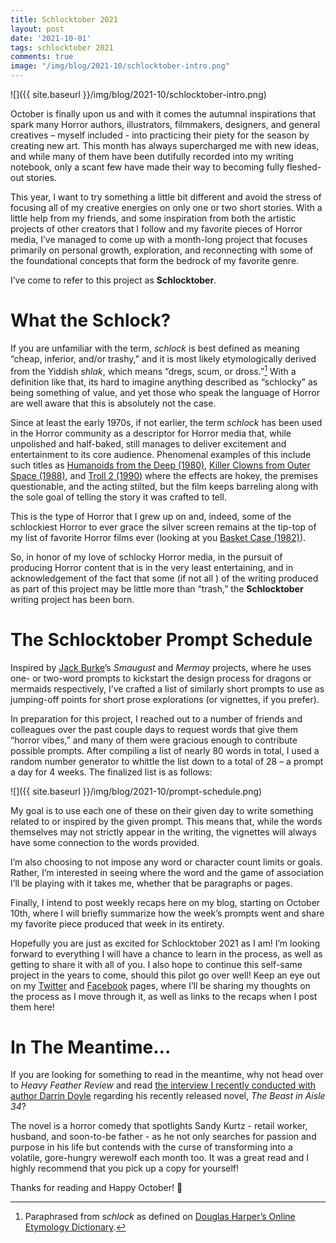 ```yaml
---
title: Schlocktober 2021
layout: post
date: '2021-10-01'
tags: schlocktober 2021
comments: true
image: "/img/blog/2021-10/schlocktober-intro.png"
---
```


![]({{ site.baseurl }}/img/blog/2021-10/schlocktober-intro.png)

October is finally upon us and with it comes the autumnal inspirations that spark many Horror authors, illustrators, filmmakers, designers, and general creatives – myself included - into practicing their piety for the season by creating new art. This month has always supercharged me with new ideas, and while many of them have been dutifully recorded into my writing notebook, only a scant few have made their way to becoming fully fleshed-out stories.

This year, I want to try something a little bit different and avoid the stress of focusing all of my creative energies on only one or two short stories. With a little help from my friends, and some inspiration from both the artistic projects of other creators that I follow and my favorite pieces of Horror media, I’ve managed to come up with a month-long project that focuses primarily on personal growth, exploration, and reconnecting with some of the foundational concepts that form the bedrock of my favorite genre.

I’ve come to refer to this project as <b>Schlocktober</b>.

# What the Schlock?

If you are unfamiliar with the term, <i>schlock</i> is best defined as meaning “cheap, inferior, and/or trashy,” and it is most likely etymologically derived from the Yiddish <i>shlak</i>, which means “dregs, scum, or dross.”[^1] With a definition like that, its hard to imagine anything described as “schlocky” as being something of value, and yet those who speak the language of Horror are well aware that this is absolutely not the case.

Since at least the early 1970s, if not earlier, the term <i>schlock</i> has been used in the Horror community as a descriptor for Horror media that, while unpolished and half-baked, still manages to deliver excitement and entertainment to its core audience. Phenomenal examples of this include such titles as [Humanoids from the Deep (1980)]( https://www.imdb.com/title/tt0080904/), [Killer Clowns from Outer Space (1988)]( https://www.imdb.com/title/tt0095444/), and [Troll 2 (1990)]( https://www.imdb.com/title/tt0105643/) where the effects are hokey, the premises questionable, and the acting stilted, but the film keeps barreling along with the sole goal of telling the story it was crafted to tell. 

This is the type of Horror that I grew up on and, indeed, some of the schlockiest Horror to ever grace the silver screen remains at the tip-top of my list of favorite Horror films ever (looking at you [Basket Case (1982)]( https://www.imdb.com/title/tt0083624/)).

So, in honor of my love of schlocky Horror media, in the pursuit of producing Horror content that is  in the very least entertaining, and in acknowledgement of the fact that some (if not all ) of the writing produced as part of this project may be little more than “trash,” the <b>Schlocktober</b> writing project has been born.

# The Schlocktober Prompt Schedule

Inspired by [Jack Burke]( https://www.instagram.com/magik_jack_art/?hl=en)’s <i>Smaugust</i> and <i>Mermay</i> projects, where he uses one- or two-word prompts to kickstart the design process for dragons or mermaids respectively, I’ve crafted a list of similarly short prompts to use as jumping-off points for short prose explorations (or vignettes, if you prefer).

In preparation for this project, I reached out to a number of friends and colleagues over the past couple days to request words that give them “horror vibes,” and many of them were gracious enough to contribute possible prompts. After compiling a list of nearly 80 words in total, I used a random number generator to whittle the list down to a total of 28 – a prompt a day for 4 weeks. The finalized list is as follows:

![]({{ site.baseurl }}/img/blog/2021-10/prompt-schedule.png)

My goal is to use each one of these on their given day to write something related to or inspired by the given prompt. This means that, while the words themselves may not strictly appear in the writing, the vignettes will always have some connection to the words provided.

I’m also choosing to not impose any word or character count limits or goals. Rather, I’m interested in seeing where the word and the game of association I’ll be playing with it takes me, whether that be paragraphs or pages.

Finally, I intend to post weekly recaps here on my blog, starting on October 10th, where I will briefly summarize how the week’s prompts went and share my favorite piece produced that week in its entirety.

Hopefully you are just as excited for Schlocktober 2021 as I am! I’m looking forward to everything I will have a chance to learn in the process, as well as getting to share it with all of you. I also hope to continue this self-same project in the years to come, should this pilot go over well! Keep an eye out on my [Twitter]( https://twitter.com/maxwell_irl) and [Facebook]( https://facebook.com/maxwell.irl) pages, where I’ll be sharing my thoughts on the process as I move through it, as well as links to the recaps when I post them here!

# In The Meantime…

If you are looking for something to read in the meantime, why not head over to <i>Heavy Feather Review</i> and read [the interview I recently conducted with author Darrin Doyle]( https://heavyfeatherreview.org/2021/10/01/aisle-34/) regarding his recently released novel, <i>The Beast in Aisle 34</i>?

The novel is a horror comedy that spotlights Sandy Kurtz - retail worker, husband, and soon-to-be father - as he not only searches for passion and purpose in his life but contends with the curse of transforming into a volatile, gore-hungry werewolf each month too. It was a great read and I highly recommend that you pick up a copy for yourself!

Thanks for reading and Happy October! 🎃

[^1]: Paraphrased from <i>schlock</i> as defined on [Douglas Harper’s Online Etymology Dictionary](https://www.etymonline.com/search?q=schlock).

